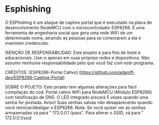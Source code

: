 # Esphishing
O ESPhishing é um ataque de captive portal que é executado na placa de desenvolvimento NodeMCU com o microcontrolador ESP8266. É uma ferramenta de engenharia social que gera uma rede WiFi de um determinado nome, atraindo as pessoas para se conectarem a ela e inserirem credenciais.

ISENÇÃO DE RESPONSABILIDAD:
Este projeto é para fins de teste e educacionais. Use-o apenas em suas próprias redes e dispositivos. Não assumo nenhuma responsabilidade pelo que você faz com este programa.

CRÉDITOS: 
[ESP8266-Portal Cativo] (https://github.com/adamff-dev/ESP8266-Captive-Portal)

SOBRE O POJETO: 
Este projeto tem algumas alterações para fácil compilação do cod. Portal cativo WiFi para NodeMCU (Módulo ESP8266) com falsificação de DNS. O LED integrado piscará 5 vezes quando uma senha for postada. Aviso! Suas senhas salvas não desaparecerão quando você reiniciar/desligar o ESP8266. Nota: Se você quiser ver as senhas armazenadas vá para " 172.0.0.1 /pass". Para alterar o SSID, vá para " 172.0.0.1/ssid 
